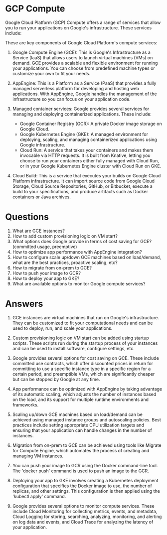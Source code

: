# GCP Compute
Google Cloud Platform (GCP) Compute offers a range of services that allow you to run your applications on Google's infrastructure. These services include:

These are key components of Google Cloud Platform's compute services:

1. Google Compute Engine (GCE): This is Google's Infrastructure as a Service (IaaS) that allows users to launch virtual machines (VMs) on demand. GCE provides a scalable and flexible environment for running your applications. You can choose from predefined machine types or customize your own to fit your needs.

2. AppEngine: This is a Platform as a Service (PaaS) that provides a fully managed serverless platform for developing and hosting web applications. With AppEngine, Google handles the management of the infrastructure so you can focus on your application code.

3. Managed container services: Google provides several services for managing and deploying containerized applications. These include:
    - Google Container Registry (GCR): A private Docker image storage on Google Cloud.
    - Google Kubernetes Engine (GKE): A managed environment for deploying, scaling, and managing containerized applications using Google infrastructure.
    - Cloud Run: A service that takes your containers and makes them invocable via HTTP requests. It is built from Knative, letting you choose to run your containers either fully managed with Cloud Run, or in your Google Kubernetes Engine cluster with Cloud Run on GKE.

4. Cloud Build: This is a service that executes your builds on Google Cloud Platform infrastructure. It can import source code from Google Cloud Storage, Cloud Source Repositories, GitHub, or Bitbucket, execute a build to your specifications, and produce artifacts such as Docker containers or Java archives.

# Questions
1. What are GCE instances?
2. How to add custom provisioning logic on VM start?
3. What options does Google provide in terms of cost saving for GCE? (committed usage, preemptive)
4. How to optimize app performance with AppEngine integration?
5. How to configure scale up/down GCE machines based on load/demand, what are the best practices, proactive scaling, etc?
6. How to migrate from on-prem to GCE?
7. How to push your image to GCR?
8. How to deploy your app to GKE?
9. What are available options to monitor Google compute services?

# Answers
1. GCE instances are virtual machines that run on Google's infrastructure. They can be customized to fit your computational needs and can be used to deploy, run, and scale your applications.

2. Custom provisioning logic on VM start can be added using startup scripts. These scripts run during the startup process of your instances and can be used to install software, configure settings, etc.

3. Google provides several options for cost saving on GCE. These include committed use contracts, which offer discounted prices in return for committing to use a specific instance type in a specific region for a certain period, and preemptible VMs, which are significantly cheaper but can be stopped by Google at any time.

4. App performance can be optimized with AppEngine by taking advantage of its automatic scaling, which adjusts the number of instances based on the load, and its support for multiple runtime environments and frameworks.

5. Scaling up/down GCE machines based on load/demand can be achieved using managed instance groups and autoscaling policies. Best practices include setting appropriate CPU utilization targets and ensuring that your application can handle changes in the number of instances.

6. Migration from on-prem to GCE can be achieved using tools like Migrate for Compute Engine, which automates the process of creating and managing VM instances.

7. You can push your image to GCR using the Docker command-line tool. The 'docker push' command is used to push an image to the GCR.

8. Deploying your app to GKE involves creating a Kubernetes deployment configuration that specifies the Docker image to use, the number of replicas, and other settings. This configuration is then applied using the 'kubectl apply' command.

9. Google provides several options to monitor compute services. These include Cloud Monitoring for collecting metrics, events, and metadata, Cloud Logging for storing, searching, analyzing, monitoring, and alerting on log data and events, and Cloud Trace for analyzing the latency of your application.